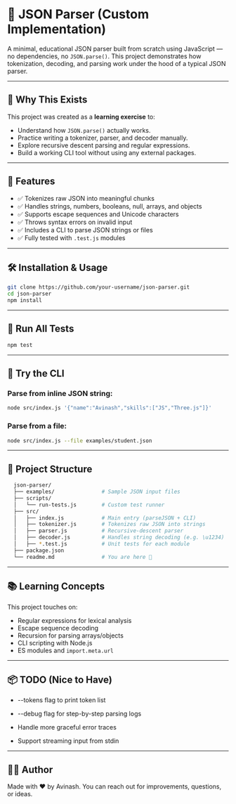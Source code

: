 # 🧠 JSON Parser (Custom Implementation)

A minimal, educational JSON parser built from scratch using JavaScript — no dependencies, no `JSON.parse()`. This project demonstrates how tokenization, decoding, and parsing work under the hood of a typical JSON parser.

---

## 📌 Why This Exists

This project was created as a **learning exercise** to:
- Understand how `JSON.parse()` actually works.
- Practice writing a tokenizer, parser, and decoder manually.
- Explore recursive descent parsing and regular expressions.
- Build a working CLI tool without using any external packages.

---

## 🚀 Features

- ✅ Tokenizes raw JSON into meaningful chunks
- ✅ Handles strings, numbers, booleans, null, arrays, and objects
- ✅ Supports escape sequences and Unicode characters
- ✅ Throws syntax errors on invalid input
- ✅ Includes a CLI to parse JSON strings or files
- ✅ Fully tested with `.test.js` modules

---

## 🛠️ Installation & Usage

```bash
git clone https://github.com/your-username/json-parser.git
cd json-parser
npm install
```
---

## 🔬 Run All Tests

```bash
npm test
```

---

## 🧪 Try the CLI

### Parse from inline JSON string: 
```bash
node src/index.js '{"name":"Avinash","skills":["JS","Three.js"]}'
```

### Parse from a file:
```bash
node src/index.js --file examples/student.json
```

---

## 📂 Project Structure

```bash
  json-parser/
  ├── examples/               # Sample JSON input files
  ├── scripts/
  │   └── run-tests.js        # Custom test runner
  ├── src/
  │   ├── index.js            # Main entry (parseJSON + CLI)
  │   ├── tokenizer.js        # Tokenizes raw JSON into strings
  │   ├── parser.js           # Recursive-descent parser
  │   ├── decoder.js          # Handles string decoding (e.g. \u1234)
  │   ├── *.test.js           # Unit tests for each module
  ├── package.json
  └── readme.md               # You are here 📘
```

---

## 📚 Learning Concepts
This project touches on:

- Regular expressions for lexical analysis  
- Escape sequence decoding  
- Recursion for parsing arrays/objects  
- CLI scripting with Node.js  
- ES modules and `import.meta.url`  

---

## 📦 TODO (Nice to Have)
- --tokens flag to print token list

- --debug flag for step-by-step parsing logs

- Handle more graceful error traces

- Support streaming input from stdin

---

## 🧑‍💻 Author
Made with ❤️ by Avinash.
You can reach out for improvements, questions, or ideas.

